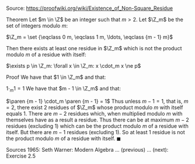 # 

Source: https://proofwiki.org/wiki/Existence_of_Non-Square_Residue

Theorem
Let $m \in \Z$ be an integer such that $m > 2$.
Let $\Z_m$ be the set of integers modulo $m$:

$\Z_m = \set {\eqclass 0 m, \eqclass 1 m, \ldots, \eqclass {m - 1} m}$

Then there exists at least one residue in $\Z_m$ which is not the product modulo $m$ of a residue with itself:

$\exists p \in \Z_m: \forall x \in \Z_m: x \cdot_m x \ne p$


Proof
We have that $1 \in \Z_m$ and that:

$1 \cdot_m 1 = 1$
We have that $m - 1 \in \Z_m$ and that:

$\paren {m - 1} \cdot_m \paren {m - 1} = 1$
Thus unless $m - 1 = 1$, that is, $m = 2$, there exist $2$ residues of $\Z_m$ whose product modulo $m$ with itself equals $1$.
There are $m - 2$ residues which, when multiplied modulo $m$ with themselves have as a result a residue.
Thus there can be at maximum $m - 2$ residues (excluding $1$) which can be the product modulo $m$ of a residue with itself.
But there are $m - 1$ residues (excluding $1$).
So at least $1$ residue is not the product modulo $m$ of a residue with itself.
$\blacksquare$


Sources
1965: Seth Warner: Modern Algebra ... (previous) ... (next): Exercise $2.5$




